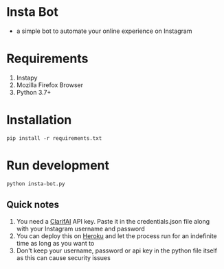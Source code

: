 # Insta Bot
- a simple bot to automate your online experience on Instagram

# Requirements
1. Instapy
2. Mozilla Firefox Browser
3. Python 3.7+

# Installation
```
pip install -r requirements.txt
```

# Run development
```
python insta-bot.py
```

## Quick notes
1. You need a [ClarifAI](https://www.clarifai.com) API key. Paste it in the credentials.json file along with your Instagram username and password
2. You can deploy this on [Heroku](https://www.heroku.com) and let the process run for an indefinite time as long as you want to
3. Don't keep your username, password or api key in the python file itself as this can cause security issues